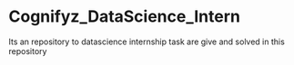 # Cognifyz_DataScience_Intern
Its an repository to datascience internship task  are give and solved in this repository

